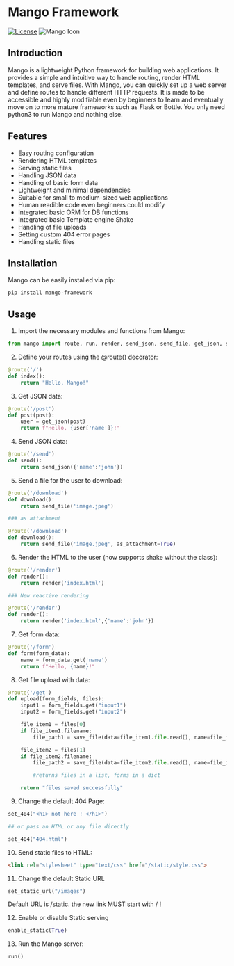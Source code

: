 # Mango Framework

[![License](https://img.shields.io/badge/license-MIT-blue.svg)](https://opensource.org/licenses/MIT)
![Mango Icon](https://th.bing.com/th/id/R.54bad49b520690f3858b1f396194779d?rik=QSeITH3EbHg4Vw&pid=ImgRaw&r=0)

## Introduction

Mango is a lightweight Python framework for building web applications. It provides a simple and intuitive way to handle routing, render HTML templates, and serve files. With Mango, you can quickly set up a web server and define routes to handle different HTTP requests. It is made to be accessible and highly modifiable even by beginners to learn and eventually move on to more mature frameworks such as Flask or Bottle. You only need python3 to run Mango and nothing else.

## Features

- Easy routing configuration
- Rendering HTML templates
- Serving static files
- Handling JSON data
- Handling of basic form data
- Lightweight and minimal dependencies
- Suitable for small to medium-sized web applications
- Human readible code even beginners could modify 
- Integrated basic ORM for DB functions
- Integrated basic Template engine Shake
- Handling of file uploads
- Setting custom 404 error pages
- Handling static files

## Installation

Mango can be easily installed via pip:

```shell
pip install mango-framework
```

## Usage
1. Import the necessary modules and functions from Mango:

```python
from mango import route, run, render, send_json, send_file, get_json, save_file, set_404, set_static_url, enable_static
```
2. Define your routes using the @route() decorator: 

```python
@route('/')
def index():
    return "Hello, Mango!"
```

3. Get JSON data:

```python
@route('/post')
def post(post):
    user = get_json(post)
    return f"Hello, {user['name']}!"
```

4. Send JSON data:

```python
@route('/send')
def send():
    return send_json({'name':'john'})
```

5. Send a file for the user to download:

```python
@route('/download')
def download():
    return send_file('image.jpeg')

### as attachment

@route('/download')
def download():
    return send_file('image.jpeg', as_attachment=True)
```

6. Render the HTML to the user (now supports shake without the class):

```python
@route('/render')
def render():
    return render('index.html')

### New reactive rendering

@route('/render')
def render():
    return render('index.html',{'name':'john'})
```

7. Get form data:

```python
@route('/form')
def form(form_data):
    name = form_data.get('name')
    return f"Hello, {name}!"
```
8. Get file upload with data:

```python
@route('/get')
def upload(form_fields, files):
    input1 = form_fields.get("input1")  
    input2 = form_fields.get("input2")

    file_item1 = files[0]  
    if file_item1.filename:  
        file_path1 = save_file(data=file_item1.file.read(), name=file_item1.filename, path='upload')

    file_item2 = files[1]
    if file_item2.filename:
        file_path2 = save_file(data=file_item2.file.read(), name=file_item2.filename, path='upload')

        #returns files in a list, forms in a dict

    return "files saved successfully"
```

9. Change the default 404 Page:

```python
set_404("<h1> not here ! </h1>")

## or pass an HTML or any file directly

set_404("404.html")
```

10. Send static files to HTML:

```html
<link rel="stylesheet" type="text/css" href="/static/style.css">
```

11. Change the default Static URL

```python
set_static_url("/images")
```
Default URL is /static. the new link MUST start with / !

12. Enable or disable Static serving

```python
enable_static(True)
```

13. Run the Mango server:

```python
run()
```

